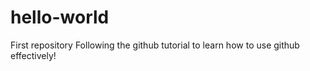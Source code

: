 # hello-world
First repository
Following the github tutorial to learn how to use github effectively!
